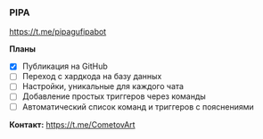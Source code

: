 ### PIPA
https://t.me/pipagufipabot

**Планы**
  - [x] Публикация на GitHub
  - [ ] Переход с хардкода на базу данных
  - [ ] Настройки, уникальные для каждого чата
  - [ ] Добавление простых триггеров через команды
  - [ ] Автоматический список команд и триггеров с пояснениями

**Контакт:**
https://t.me/CometovArt
